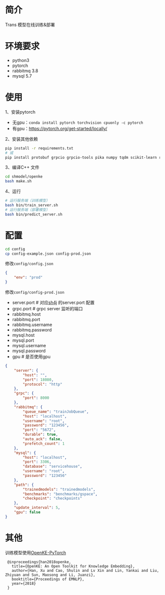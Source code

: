 
# 简介

Trans 模型在线训练&部署

# 环境要求

- python3
- pytorch
- rabbitmq 3.8
- mysql 5.7

# 使用

1、安装pytorch
- 无gpu：`conda install pytorch torchvision cpuonly -c pytorch`
- 有gpu：https://pytorch.org/get-started/locally/

2、安装其他依赖
```bash
pip install -r requirements.txt
# 或
pip install protobuf grpcio grpcio-tools pika numpy tqdm scikit-learn requests PyMySQL
```

3、编译C++ 文件
```bash
cd shmodel/openke
bash make.sh
```

4、运行
```bash
# 运行服务端（训练模型）
bash bin/train_server.sh
# 运行服务端（部署模型）
bash bin/predict_server.sh
```

# 配置

```bash
cd config
cp config-example.json config-prod.json
```

修改`config/config.json`
```json
{
    "env": "prod"
}
```

修改`config/config-prod.json`
- server.port # 对应[sh4j](https://github.com/Beim/sh4j) 的server.port 配置
- grpc.port # grpc server 监听的端口
- rabbitmq.host
- rabbitmq.port
- rabbitmq.username
- rabbitmq.password
- mysql.host
- mysql.port
- mysql.username
- mysql.password
- gpu # 是否使用gpu

```json
{
    "server": {
        "host": "",
        "port": 18080,
        "protocol": "http"
    },
    "grpc": {
        "port": 8000
    },
    "rabbitmq": {
        "queue_name": "trainJobQueue",
        "host": "localhost",
        "username": "root",
        "password": "123456",
        "port": "5672",
        "durable": true,
        "auto_ack": false,
        "prefetch_count": 1
    },
    "mysql": {
        "host": "localhost",
        "port": 3306,
        "database": "servicehouse",
        "username": "root",
        "password": "123456"
    },
    "path": {
        "trainedmodels": "trainedmodels",
        "benchmarks": "benchmarks/gspace",
        "checkpoint": "checkpoints"
    },
    "update_interval": 5,
    "gpu": false
}
```

# 其他

训练模型使用[OpenKE-PyTorch](https://github.com/thunlp/OpenKE)
```
 @inproceedings{han2018openke,
   title={OpenKE: An Open Toolkit for Knowledge Embedding},
   author={Han, Xu and Cao, Shulin and Lv Xin and Lin, Yankai and Liu, Zhiyuan and Sun, Maosong and Li, Juanzi},
   booktitle={Proceedings of EMNLP},
   year={2018}
 }
```
